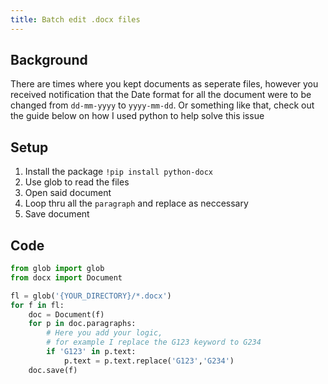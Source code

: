 ```yaml
---
title: Batch edit .docx files 
---
```


## Background
There are times where you kept documents as seperate files, however you received notification that the Date format for all the document were to be changed from `dd-mm-yyyy` to `yyyy-mm-dd`. Or something like that, check out the guide below on how I used python to help solve this issue


## Setup
1. Install the package `!pip install python-docx` 
2. Use glob to read the files
3. Open said document
4. Loop thru all the `paragraph` and replace as neccessary
5. Save document


## Code
```python
from glob import glob
from docx import Document

fl = glob('{YOUR_DIRECTORY}/*.docx')
for f in fl:
    doc = Document(f)
    for p in doc.paragraphs:
        # Here you add your logic, 
        # for example I replace the G123 keyword to G234
        if 'G123' in p.text:
            p.text = p.text.replace('G123','G234')
    doc.save(f)
```